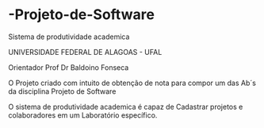 # -Projeto-de-Software
<p>Sistema de produtividade academica<p>
  
<p>UNIVERSIDADE FEDERAL DE ALAGOAS - UFAL<p>

<p>Orientador Prof Dr Baldoino Fonseca<p>
  
<p> O Projeto criado com intuito de obtenção de nota para compor um das Ab´s da disciplina Projeto de Software<p>
  
 <p>O sistema de produtividade academica é capaz de Cadastrar projetos e colaboradores em um Laboratório específico.<p>
